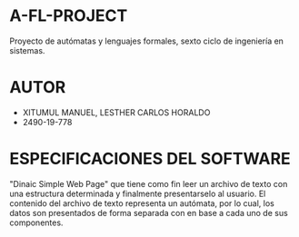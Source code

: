 # A-FL-PROJECT
Proyecto de autómatas y lenguajes formales, sexto ciclo de ingeniería en sistemas.

# AUTOR
* XITUMUL MANUEL, LESTHER CARLOS HORALDO
* 2490-19-778

# ESPECIFICACIONES DEL SOFTWARE
"Dinaic Simple Web Page" que tiene como fin leer un archivo de texto con una estructura determinada y finalmente presentarselo al usuario. El contenido del archivo de texto 
representa un autómata, por lo cual, los datos son presentados de forma separada con en base a cada uno de sus componentes.

